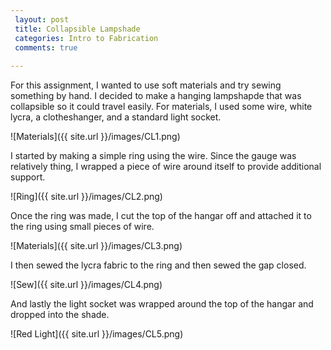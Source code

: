 ```yaml
---
 layout: post
 title: Collapsible Lampshade
 categories: Intro to Fabrication
 comments: true
 
---
```


For this assignment, I wanted to use soft materials and try sewing something by hand. I decided to make a hanging lampshapde that was collapsible so it could travel easily. For materials, I used some wire, white lycra, a clotheshanger, and a standard light socket. 

![Materials]({{ site.url }}/images/CL1.png) 

I started by making a simple ring using the wire. Since the gauge was relatively thing, I wrapped a piece of wire around itself to provide additional support. 

![Ring]({{ site.url }}/images/CL2.png) 

Once the ring was made, I cut the top of the hangar off and attached it to the ring using small pieces of wire. 

![Materials]({{ site.url }}/images/CL3.png) 

I then sewed the lycra fabric to the ring and then sewed the gap closed. 

![Sew]({{ site.url }}/images/CL4.png) 

And lastly the light socket was wrapped around the top of the hangar and dropped into the shade.

![Red Light]({{ site.url }}/images/CL5.png)



